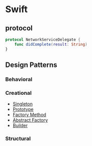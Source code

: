 # Swift

## protocol
```swift
protocol NetworkServiceDelegate {
    func didComplete(result: String)
}
```

## Design Patterns

### Behavioral

### Creational
- [Singleton](snippets/swift/design-patterns/creational/singleton.md)
- [Prototype](snippets/swift/design-patterns/creational/prototype.md)
- [Factory Method](snippets/swift/design-patterns/creational/factory-method.md)
- [Abstract Factory](snippets/swift/design-patterns/creational/abstract-factory.md)
- [Builder](snippets/swift/design-patterns/creational/builder.md)

### Structural